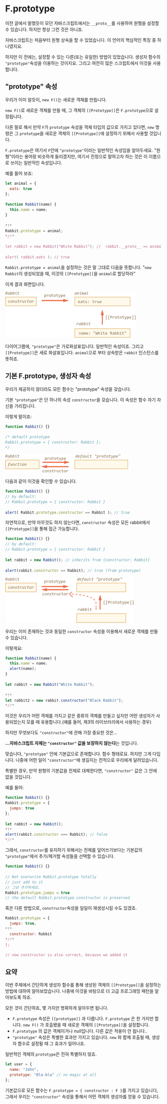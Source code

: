 # F.prototype

이전 글에서 말했듯이 모던 자바스크립트에서는 `__proto__`를 사용하여 원형을 설정할 수 있습니다. 하지만 항상 그런 것은 아니죠.

자바스크립트는 처음부터 원형 상속을 할 수 있었습니다. 이 언어의 핵심적인 특징 중 하나였지요.

하지만 이 전에는, 설정할 수 있는 다른(또는 유일한) 방법이 있었습니다. 생성자 함수의 `"prototype"`속성을 이용하는 것이지요. 그리고 여전히 많은 스크립트에서 이것을 사용합니다. 

## "prototype" 속성

우리가 이미 알듯이, `new F()`는 새로운 객체를 만듭니다.

`new F()`로 새로운 객체를 만들 때, 그 객체의 `[[Prototype]]`은 `F.prototype`으로 설정됩니다.

다른 말로 해서 만약 `F`가 `prototype` 속성을 객체 타입의 값으로 가지고 있다면, `new` 명령은 그 `prototype`을 새로운 객체의 `[[Prototype]]`에 설정하기 위해서 사용할 것입니다. 

`F.prototype`은 여기서 `F`안에 `"prototype"`이라는 일반적인 속성임을 알아두세요. "원형"이라는 용어랑 비슷하게 들리겠지만, 여기서 진정으로 말하고자 하는 것은 이 이름으로 쓰이는 일반적인 속성입니다.

예를 들어 보죠:
```js run
let animal = {
  eats: true
};

function Rabbit(name) {
  this.name = name;
}

*!*
Rabbit.prototype = animal;
*/!*

let rabbit = new Rabbit("White Rabbit"); //  rabbit.__proto__ == animal

alert( rabbit.eats ); // true
```

`Rabbit.prototype = animal`을 설정하는 것은 말 그대로 다음을 뜻합니다. "`new Rabbit`이 생성되었을 때, 이것의 `[[Prototype]]`을 `animal`로 할당하라"

이게 결과 화면입니다.

![](proto-constructor-animal-rabbit.png)

다이어그램에, `"prototype"`은 가로화살표입니다. 일반적인 속성이죠. 그리고 `[[Prototype]]`은 세로 화살표입니다. `animal`으로 부터 상속받은 `rabbit` 인스턴스를 뜻하죠.

## 기본 F.prototype, 생성자 속성

우리가 제공하지 않더라도 모든 함수는 "prototype" 속성을 갖습니다.  

기본 `"prototype"`은 단 하나의 속성 `constructor`을 갖습니다. 이 속성은 함수 자기 자신을 가리킵니다.  

이렇게 말이죠:
```js
function Rabbit() {}

/* default prototype
Rabbit.prototype = { constructor: Rabbit };
*/
```

![](function-prototype-constructor.png)

다음과 같이 이것을 확인할 수 있습니다.
```js run
function Rabbit() {}
// by default:
// Rabbit.prototype = { constructor: Rabbit }

alert( Rabbit.prototype.constructor == Rabbit ); // true
```

자연적으로, 만약 아무것도 하지 않는다면, `constructor` 속성은 모든 rabbit에서 `[[Prototype]]`을 통해 접근 가능합니다.

```js run
function Rabbit() {}
// by default:
// Rabbit.prototype = { constructor: Rabbit }

let rabbit = new Rabbit(); // inherits from {constructor: Rabbit}

alert(rabbit.constructor == Rabbit); // true (from prototype)
```

![](rabbit-prototype-constructor.png)

우리는 이미 존재하는 것과 동일한 `constructor` 속성을 이용해서 새로운 객체를 만들 수 있습니다. 

이렇게요:
```js run
function Rabbit(name) {
  this.name = name;
  alert(name);
}

let rabbit = new Rabbit("White Rabbit");

*!*
let rabbit2 = new rabbit.constructor("Black Rabbit");
*/!*
```

이것은 우리가 어떤 객체를 가지고 같은 종류의 객체를 만들고 싶지만 어떤 생성자가 사용되었는지 모를 때 유용합니다.(예를 들어, 제3의 라이브러리에서 사용하는 경우)

하지만 무엇보다도 `"constructor"`에 관해 가장 중요한 것은...

**...자바스크립트 자체는 `"constructor"` 값을 보장하지 않는다**는 것입니다.

맞습니다, `"prototype"` 안에 기본값으로 존재합니다. 함수 형태로요. 하지만 그게 다입니다. 나중에 어떤 일이 `"constructor"`에 생길지는 전적으로 우리에게 달려있습니다.

특별한 경우, 만약 원형의 기본값을 전체로 대체한다면, `"constructor"` 값은 그 안에 없을 것입니다.

예를 들어:

```js run
function Rabbit() {}
Rabbit.prototype = {
  jumps: true
};

let rabbit = new Rabbit();
*!*
alert(rabbit.constructor === Rabbit); // false
*/!*
```

그래서, `constructor`를 유지하기 위해서는 전체를 덮어쓰기보다는 기본값의 `"prototype"`에서 추가/제거할 속성들을 선택할 수 있습니다. 

```js
function Rabbit() {}

// Not overwrite Rabbit.prototype totally
// just add to it
// 그냥 추가하세요.
Rabbit.prototype.jumps = true
// the default Rabbit.prototype.constructor is preserved
```

혹은 다른 방법으로,  `constructor`속성을 일일이 재생성시킬 수도 있겠죠.

```js
Rabbit.prototype = {
  jumps: true,
*!*
  constructor: Rabbit
*/!*
};

// now constructor is also correct, because we added it
```


## 요약

이번 주제에서 간단하게 생성자 함수를 통해 생성된 객체의 `[[Prototype]]`을 설정하는 방법에 대하여 알아보았습니다. 나중에 이것을 바탕으로 더 고급 프로그래밍 패턴을 알아보도록 하죠.

모든 것이 간단하죠, 몇 가지만 명확하게 알아두면 됩니다.

- `F.prototype` 속성은 `[[prototype]]` 과 다릅니다. `F.prototype` 은 한 가지만 합니다. `new F()` 가 호출됐을 때 새로운 객체의 `[[Prototype]]`을 설정합니다.
- `F.prototype` 의 값은 객체이거나 null입니다. 다른 값은 적용이 안 됩니다..
- `"prototype"` 속성은 특별한 효과만 가지고 있습니다. `new` 와 함께 호출될 때, 생성자 함수로 설정될 때 그 효과가 일어나죠. 

일반적인 객체의 `prototype`은 전혀 특별하지 않죠.
```js
let user = {
  name: "John",
  prototype: "Bla-bla" // no magic at all
};
```

기본값으로 모든 함수는 `F.prototype = { constructor : F }`를 가지고 있습니다, 그래서 우리는 `"constructor"` 속성을 통해서 어떤 객체의 생성자를 얻을 수 있습니다.
